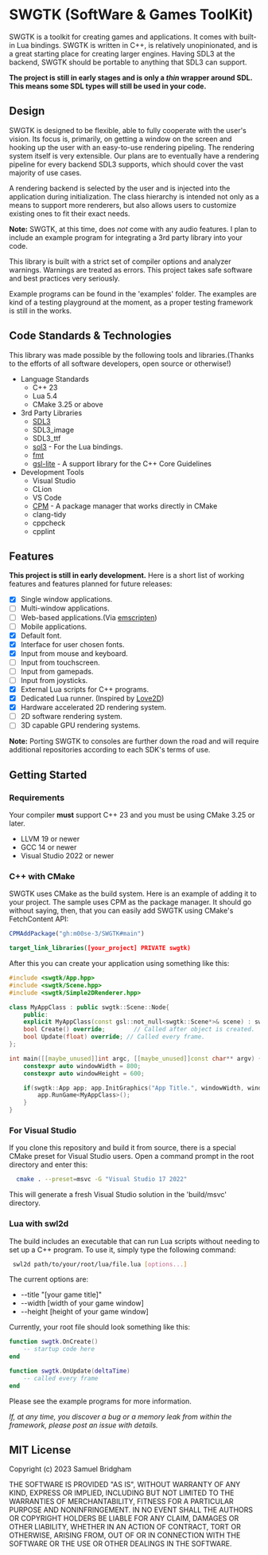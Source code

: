 # SWGTK (SoftWare & Games ToolKit)

SWGTK is a toolkit for creating games and applications. It comes with built-in Lua bindings.
SWGTK is written in C++, is relatively unopinionated, and is a great starting place for creating larger engines.
Having SDL3 at the backend, SWGTK should be portable to anything that SDL3 can support.

**The project is still in early stages and is only a *thin* wrapper around SDL. This means some SDL types will still be used in your code.**

## Design

SWGTK is designed to be flexible, able to fully cooperate with the user's vision. Its focus is, primarily, on getting a window on the screen and hooking up the user with an easy-to-use rendering pipeling. The rendering system itself is very extensible. Our plans are to eventually have a rendering pipeline for every backend SDL3 supports, which should cover the vast majority of use cases.

A rendering backend is selected by the user and is injected into the application during initialization. The class hierarchy is intended not only as a means to support more renderers, but also allows users to customize existing ones to fit their exact needs.

**Note:** SWGTK, at this time, does *not* come with any audio features. I plan to include an example program for integrating a 3rd party library into your code.

This library is built with a strict set of compiler options and analyzer warnings. Warnings
are treated as errors. This project takes safe software and best practices very seriously.

Example programs can be found in the 'examples' folder. The examples are kind of a testing playground at the moment, as a proper testing framework is still in the works.

## Code Standards & Technologies

This library was made possible by the following tools and libraries.(Thanks to the efforts of all software developers, open source or otherwise!)

- Language Standards
  - C++ 23
  - Lua 5.4
  - CMake 3.25 or above
- 3rd Party Libraries
  - [SDL3](https://github.com/libsdl-org/SDL)
  - SDL3_image
  - SDL3_ttf
  - [sol3](https://github.com/ThePhD/sol2) - For the Lua bindings.
  - [fmt](https://github.com/fmtlib/fmt)
  - [gsl-lite](https://github.com/gsl-lite/gsl-lite) - A support library for the C++ Core Guidelines
- Development Tools
  - Visual Studio
  - CLion
  - VS Code
  - [CPM](https://github.com/cpm-cmake/CPM.cmake) - A package manager that works directly in CMake
  - clang-tidy
  - cppcheck
  - cpplint

## Features

**This project is still in early development.** Here is a short list of working features and features planned for future
releases:

- [x] Single window applications.
- [ ] Multi-window applications.
- [ ] Web-based applications.(Via [emscripten](https://emscripten.org/))
- [ ] Mobile applications.
- [x] Default font.
- [x] Interface for user chosen fonts.
- [x] Input from mouse and keyboard.
- [ ] Input from touchscreen.
- [ ] Input from gamepads.
- [ ] Input from joysticks.
- [x] External Lua scripts for C++ programs.
- [x] Dedicated Lua runner. (Inspired by [Love2D](https://github.com/love2d/love))
- [x] Hardware accelerated 2D rendering system.
- [ ] 2D software rendering system.
- [ ] 3D capable GPU rendering systems.

**Note:** Porting SWGTK to consoles are further down the road and will require additional repositories according to each SDK's terms of use.

## Getting Started

### Requirements

Your compiler **must** support C++ 23 and you must be using CMake 3.25 or later.

- LLVM 19 or newer
- GCC 14 or newer
- Visual Studio 2022 or newer

### C++ with CMake

SWGTK uses CMake as the build system. Here is an example of adding it to your project. The sample uses CPM as the package manager. It should go without saying, then, that you can easily add SWGTK using CMake's FetchContent API:

```cmake
CPMAddPackage("gh:m00se-3/SWGTK#main")

target_link_libraries([your_project] PRIVATE swgtk)
```

After this you can create your application using something like this:

```c++
#include <swgtk/App.hpp>
#include <swgtk/Scene.hpp>
#include <swgtk/Simple2DRenderer.hpp>

class MyAppClass : public swgtk::Scene::Node{
    public:
    explicit MyAppClass(const gsl::not_null<swgtk::Scene*>& scene) : swgtk::Scene::Node(scene) {}
    bool Create() override;        // Called after object is created.
    bool Update(float) override; // Called every frame.
};

int main([[maybe_unused]]int argc, [[maybe_unused]]const char** argv) {
    constexpr auto windowWidth = 800;
    constexpr auto windowHeight = 600;

    if(swgtk::App app; app.InitGraphics("App Title.", windowWidth, windowHeight, swgtk::Simple2DRenderer::Create())) {
        app.RunGame<MyAppClass>();
    }
}
```

### For Visual Studio

If you clone this repository and build it from source, there is a special CMake preset for Visual Studio users.
Open a command prompt in the root directory and enter this:

```bash
  cmake . --preset=msvc -G "Visual Studio 17 2022"
```

This will generate a fresh Visual Studio solution in the 'build/msvc' directory.

### Lua with swl2d

The build includes an executable that can run Lua scripts without needing to set up a C++ program. To use it, simply type the following command:

```bash
 swl2d path/to/your/root/lua/file.lua [options...]
```

The current options are:

- --title "[your game title]"
- --width [width of your game window]
- --height [height of your game window]

Currently, your root file should look something like this:

```lua
function swgtk.OnCreate() 
    -- startup code here
end

function swgtk.OnUpdate(deltaTime)
    -- called every frame
end
```

Please see the example programs for more information.

*If, at any time, you discover a bug or a memory leak from within the framework, please post an issue with details.*

## MIT License

Copyright (c) 2023 Samuel Bridgham

THE SOFTWARE IS PROVIDED "AS IS", WITHOUT WARRANTY OF ANY KIND, EXPRESS OR
IMPLIED, INCLUDING BUT NOT LIMITED TO THE WARRANTIES OF MERCHANTABILITY,
FITNESS FOR A PARTICULAR PURPOSE AND NONINFRINGEMENT. IN NO EVENT SHALL THE
AUTHORS OR COPYRIGHT HOLDERS BE LIABLE FOR ANY CLAIM, DAMAGES OR OTHER
LIABILITY, WHETHER IN AN ACTION OF CONTRACT, TORT OR OTHERWISE, ARISING FROM,
OUT OF OR IN CONNECTION WITH THE SOFTWARE OR THE USE OR OTHER DEALINGS IN THE
SOFTWARE.
